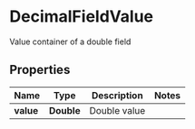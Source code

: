 

# DecimalFieldValue

Value container of a double field
## Properties

Name | Type | Description | Notes
------------ | ------------- | ------------- | -------------
**value** | **Double** | Double value | 



